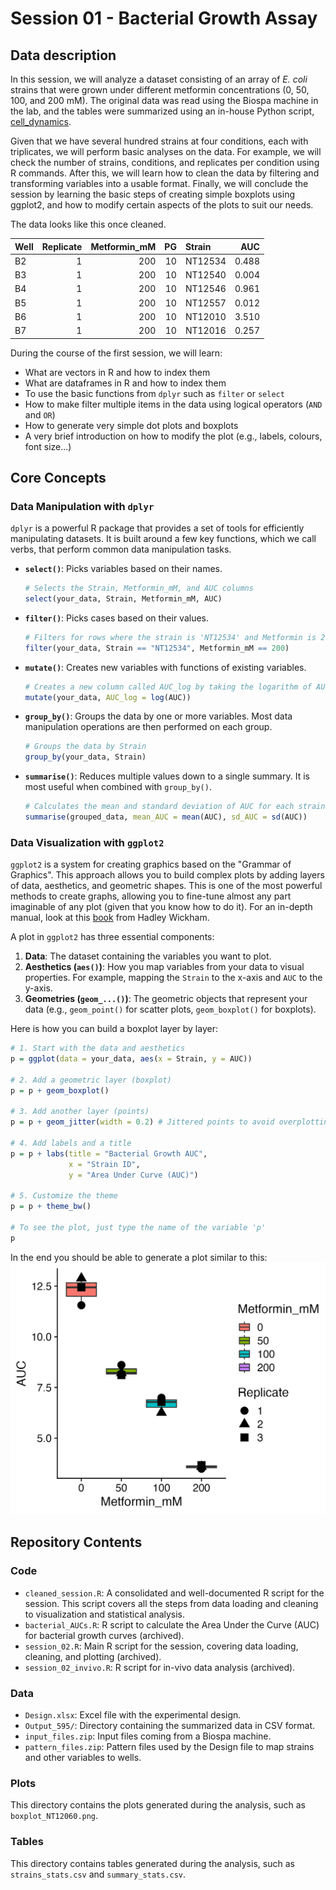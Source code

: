 # Session 01 - Bacterial Growth Assay

## Data description

In this session, we will analyze a dataset consisting of an array of _E. coli_ strains that were grown under different metformin concentrations (0, 50, 100, and 200 mM). The original data was read using the Biospa machine in the lab, and the tables were summarized using an in-house Python script, [cell_dynamics](https://github.com/Cabreiro-Lab/cell_dynamics).

Given that we have several hundred strains at four conditions, each with triplicates, we will perform basic analyses on the data. For example, we will check the number of strains, conditions, and replicates per condition using R commands. After this, we will learn how to clean the data by filtering and transforming variables into a usable format. Finally, we will conclude the session by learning the basic steps of creating simple boxplots using ggplot2, and how to modify certain aspects of the plots to suit our needs.

The data looks like this once cleaned.

| **Well** | **Replicate** | **Metformin_mM** | **PG** | **Strain** | **AUC** |
|:---------|--------------:|-----------------:|-------:|:-----------|--------:|
| B2       |             1 |              200 |     10 | NT12534    |   0.488 |
| B3       |             1 |              200 |     10 | NT12540    |   0.004 |
| B4       |             1 |              200 |     10 | NT12546    |   0.961 |
| B5       |             1 |              200 |     10 | NT12557    |   0.012 |
| B6       |             1 |              200 |     10 | NT12010    |   3.510 |
| B7       |             1 |              200 |     10 | NT12016    |   0.257 |

During the course of the first session, we will learn:

-   What are vectors in R and how to index them
-   What are dataframes in R and how to index them
-   To use the basic functions from `dplyr` such as `filter` or `select`
-   How to make filter multiple items in the data using logical operators (`AND` and `OR`)
-   How to generate very simple dot plots and boxplots
-   A very brief introduction on how to modify the plot (e.g., labels, colours, font size...)

## Core Concepts

### Data Manipulation with `dplyr`

`dplyr` is a powerful R package that provides a set of tools for efficiently manipulating datasets. It is built around a few key functions, which we call verbs, that perform common data manipulation tasks.

-   **`select()`**: Picks variables based on their names.
    ```R
    # Selects the Strain, Metformin_mM, and AUC columns
    select(your_data, Strain, Metformin_mM, AUC)
    ```

-   **`filter()`**: Picks cases based on their values.
    ```R
    # Filters for rows where the strain is 'NT12534' and Metformin is 200mM
    filter(your_data, Strain == "NT12534", Metformin_mM == 200)
    ```

-   **`mutate()`**: Creates new variables with functions of existing variables.
    ```R
    # Creates a new column called AUC_log by taking the logarithm of AUC
    mutate(your_data, AUC_log = log(AUC))
    ```

-   **`group_by()`**: Groups the data by one or more variables. Most data manipulation operations are then performed on each group.
    ```R
    # Groups the data by Strain
    group_by(your_data, Strain)
    ```

-   **`summarise()`**: Reduces multiple values down to a single summary. It is most useful when combined with `group_by()`.
    ```R
    # Calculates the mean and standard deviation of AUC for each strain
    summarise(grouped_data, mean_AUC = mean(AUC), sd_AUC = sd(AUC))
    ```

### Data Visualization with `ggplot2`

`ggplot2` is a system for creating graphics based on the "Grammar of Graphics". This approach allows you to build complex plots by adding layers of data, aesthetics, and geometric shapes. This is one of the most powerful methods to create graphs, allowing you to fine-tune almost any part imaginable of any plot (given that you know how to do it). For an in-depth manual, look at this [book](https://ggplot2-book.org/) from Hadley Wickham. 

A plot in `ggplot2` has three essential components:
1.  **Data**: The dataset containing the variables you want to plot.
2.  **Aesthetics (`aes()`)**: How you map variables from your data to visual properties. For example, mapping the `Strain` to the x-axis and `AUC` to the y-axis.
3.  **Geometries (`geom_...()`)**: The geometric objects that represent your data (e.g., `geom_point()` for scatter plots, `geom_boxplot()` for boxplots).

Here is how you can build a boxplot layer by layer:
```R
# 1. Start with the data and aesthetics
p = ggplot(data = your_data, aes(x = Strain, y = AUC))

# 2. Add a geometric layer (boxplot)
p = p + geom_boxplot()

# 3. Add another layer (points)
p = p + geom_jitter(width = 0.2) # Jittered points to avoid overplotting

# 4. Add labels and a title
p = p + labs(title = "Bacterial Growth AUC",
             x = "Strain ID",
             y = "Area Under Curve (AUC)")

# 5. Customize the theme
p = p + theme_bw()

# To see the plot, just type the name of the variable 'p'
p
```

In the end you should be able to generate a plot similar to this:
![My plot](plots/boxplot_NT12060.png)

## Repository Contents

### Code

-   `cleaned_session.R`: A consolidated and well-documented R script for the session. This script covers all the steps from data loading and cleaning to visualization and statistical analysis.
-   `bacterial_AUCs.R`: R script to calculate the Area Under the Curve (AUC) for bacterial growth curves (archived).
-   `session_02.R`: Main R script for the session, covering data loading, cleaning, and plotting (archived).
-   `session_02_invivo.R`: R script for in-vivo data analysis (archived).

### Data

-   `Design.xlsx`: Excel file with the experimental design.
-   `Output_595/`: Directory containing the summarized data in CSV format.
-   `input_files.zip`: Input files coming from a Biospa machine.
-   `pattern_files.zip`: Pattern files used by the Design file to map strains and other variables to wells.

### Plots

This directory contains the plots generated during the analysis, such as `boxplot_NT12060.png`.

### Tables

This directory contains tables generated during the analysis, such as `strains_stats.csv` and `summary_stats.csv`.
